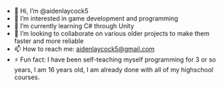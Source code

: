 - 👋 Hi, I’m @aidenlaycock5
- 👀 I’m interested in game development and programming
- 🌱 I’m currently learning C# through Unity
- 💞️ I’m looking to collaborate on various older projects to make them faster and more reliable
- 📫 How to reach me: aidenlaycock5@gmail.com
- ⚡ Fun fact: I have been self-teaching myself programming for 3 or so years, I am 16 years old, I am already done with all of my highschool courses.

<!---
aidenlaycock5/aidenlaycock5 is a ✨ special ✨ repository because its `README.md` (this file) appears on your GitHub profile.
You can click the Preview link to take a look at your changes.
--->
